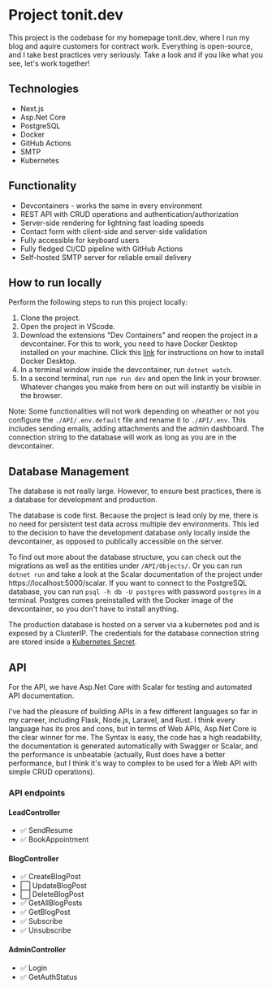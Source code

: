 # Project tonit.dev

This project is the codebase for my homepage tonit.dev, where I run my blog and aquire customers for contract work. Everything is open-source, and I take best practices very seriously. Take a look and if you like what you see, let's work together!

## Technologies

- Next.js
- Asp.Net Core
- PostgreSQL
- Docker
- GitHub Actions
- SMTP
- Kubernetes

## Functionality

- Devcontainers - works the same in every environment
- REST API with CRUD operations and authentication/authorization
- Server-side rendering for lightning fast loading speeds
- Contact form with client-side and server-side validation
- Fully accessible for keyboard users
- Fully fledged CI/CD pipeline with GitHub Actions
- Self-hosted SMTP server for reliable email delivery

## How to run locally

Perform the following steps to run this project locally:

1. Clone the project.
2. Open the project in VScode.
3. Download the extensions "Dev Containers" and reopen the project in a devcontainer. For this to work, you need to have Docker Desktop installed on your machine. Click this [link](https://docs.docker.com/desktop/setup/install/linux/) for instructions on how to install Docker Desktop.
4. In a terminal window inside the devcontainer, run `dotnet watch`.
5. In a second terminal, run `npm run dev` and open the link in your browser. Whatever changes you make from here on out will instantly be visible in the browser.

Note: Some functionalities will not work depending on wheather or not you configure the `./API/.env.default` file and rename it to `./API/.env`. This includes sending emails, adding attachments and the admin dashboard. The connection string to the database will work as long as you are in the devcontainer.

## Database Management

The database is not really large. However, to ensure best practices, there is a database for development and production. 

The database is code first. Because the project is lead only by me, there is no need for persistent test data across multiple dev environments. This led to the decision to have the development database only locally inside the devcontainer, as opposed to publically accessible on the server. 

To find out more about the database structure, you can check out the migrations as well as the entities under `/API/Objects/`. Or you can run `dotnet run` and take a look at the Scalar documentation of the project under https://localhost:5000/scalar. If you want to connect to the PostgreSQL database, you can run `psql -h db -U postgres` with password `postgres` in a terminal. Postgres comes preinstalled with the Docker image of the devcontainer, so you don't have to install anything.

The production database is hosted on a server via a kubernetes pod and is exposed by a ClusterIP. The credentials for the database connection string are stored inside a [Kubernetes Secret](https://kubernetes.io/docs/concepts/configuration/secret/).

## API 

For the API, we have Asp.Net Core with Scalar for testing and automated API documentation. 

I've had the pleasure of building APIs in a few different languages so far in my carreer, including Flask, Node.js, Laravel, and Rust. I think every language has its pros and cons, but in terms of Web APIs, Asp.Net Core is the clear winner for me. The Syntax is easy, the code has a high readability, the documentation is generated automatically with Swagger or Scalar, and the performance is unbeatable (actually, Rust does have a better performance, but I think it's way to complex to be used for a Web API with simple CRUD operations).

### API endpoints

#### LeadController

- ✅ SendResume
- ✅ BookAppointment

#### BlogController

- ✅ CreateBlogPost
- ⬜ UpdateBlogPost
- ⬜ DeleteBlogPost
- ✅ GetAllBlogPosts
- ✅ GetBlogPost
- ✅ Subscribe
- ✅ Unsubscribe

#### AdminController

- ✅ Login
- ✅ GetAuthStatus

